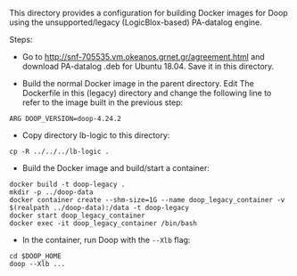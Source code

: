 This directory provides a configuration for building Docker images for
Doop using the unsupported/legacy (LogicBlox-based) PA-datalog engine.

Steps:

* Go to http://snf-705535.vm.okeanos.grnet.gr/agreement.html and
download PA-datalog .deb for Ubuntu 18.04. Save it in this directory.

* Build the normal Docker image in the parent directory. Edit The
Dockerfile in this (legacy) directory and change the following line to
refer to the image built in the previous step:

```
ARG DOOP_VERSION=doop-4.24.2
```

* Copy directory lb-logic to this directory:

```
cp -R ../../../lb-logic .
```

* Build the Docker image and build/start a container:

```
docker build -t doop-legacy .
mkdir -p ../doop-data
docker container create --shm-size=1G --name doop_legacy_container -v $(realpath ../doop-data):/data -t doop-legacy
docker start doop_legacy_container
docker exec -it doop_legacy_container /bin/bash
```

* In the container, run Doop with the `--Xlb` flag:

```
cd $DOOP_HOME
doop --Xlb ...
```
